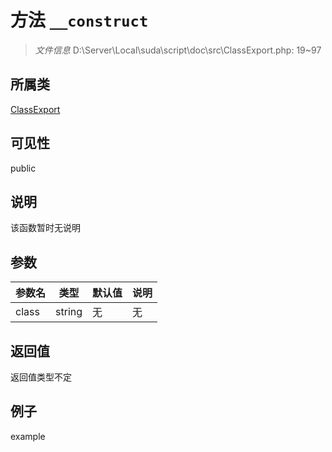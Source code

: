 # 方法 `__construct`



> *文件信息* D:\Server\Local\suda\script\doc\src\ClassExport.php: 19~97

## 所属类 

[ClassExport](../ClassExport.md)

## 可见性

 public 

## 说明

该函数暂时无说明


## 参数


| 参数名 | 类型 | 默认值 | 说明 |
|--------|-----|-------|-------|
| class |  string | 无 | 无 |



## 返回值

返回值类型不定


## 例子

example